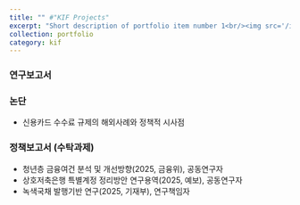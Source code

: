 ```yaml
---
title: "" #"KIF Projects"
excerpt: "Short description of portfolio item number 1<br/><img src='/images/500x300.png'>"
collection: portfolio
category: kif
---
```


### 연구보고서

### 논단
- 신용카드 수수료 규제의 해외사례와 정책적 시사점

### 정책보고서 (수탁과제)
- 청년층 금융여건 분석 및 개선방향(2025, 금융위), 공동연구자  
- 상호저축은행 특별계정 정리방안 연구용역(2025, 예보), 공동연구자  
- 녹색국채 발행기반 연구(2025, 기재부), 연구책임자

<!-- > This is an item in your portfolio. It can be have images or nice text. If you name the file .md, it will be parsed as markdown. If you name the file .html, it will be parsed as HTML. -->
